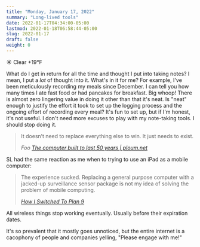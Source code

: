 ```yaml
---
title: "Monday, January 17, 2022"
summary: "Long-lived tools"
date: 2022-01-17T04:34:00-05:00
lastmod: 2022-01-18T06:58:44-05:00
slug: 2022-01-17
draft: false
weight: 0
---
```


☀️   Clear +19°F

What do I get in return for all the time and thought I put into taking notes? I
mean, I put a _lot_ of thought into it. What's in it for me? For example, I've been
meticulously recording my meals since December. I can tell you how many times I
ate fast food or had pancakes for breakfast. Big whoop! There is almost zero
lingering value in doing it other than that it's neat. Is "neat" enough to
justify the effort it took to set up the logging process and the ongoing effort
of recording every meal? It's fun to set up, but if I'm honest, it's not useful.
I don't need more excuses to play with my note-taking tools. I should stop
doing it.

> It doesn’t need to replace everything else to win. It just needs to exist.
>
> <figcaption>
>
> <cite>Foo [The computer built to last 50 years | ploum.net](https://ploum.net/the-computer-built-to-last-50-years/)</cite>
>
> </figcaption>

SL had the same reaction as me when to trying to use an iPad as a mobile computer:

> The experience sucked. Replacing a general purpose computer with a jacked-up
> surveillance sensor package is not my idea of solving the problem of mobile
> computing.
>
> <cite>[How I Switched To Plan 9](http://helpful.cat-v.org/Blog/2019/12/03/0/)</cite>

All wireless things stop working eventually. Usually before their expiration dates.

It's so prevalent that it mostly goes unnoticed, but the entire internet is a
cacophony of people and companies yelling, "Please engage with me!"

[//]: # "Exported with love from a post written in Org mode"
[//]: # "- https://github.com/kaushalmodi/ox-hugo"

